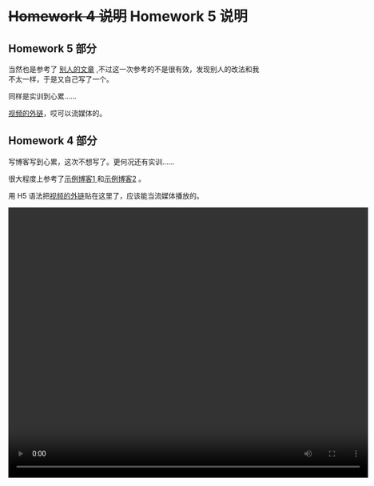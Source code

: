 # <del>Homework 4 说明</del> Homework 5 说明

## Homework 5 部分

当然也是参考了 [别人的文章](https://blog.csdn.net/zzj051319/article/details/68951217) ,不过这一次参考的不是很有效，发现别人的改法和我不太一样，于是又自己写了一个。

同样是实训到心累……

[视频的外链](http://ovi1rdu1p.bkt.clouddn.com/hw5-vedio.mp4)，哎可以流媒体的。

## Homework 4 部分

写博客写到心累，这次不想写了。更何况还有实训……

很大程度上参考了[示例博客1 ](https://blog.csdn.net/x2_yt/article/details/66969242) 和[示例博客2](https://blog.csdn.net/c486c/article/details/79952255) 。

用 H5 语法把[视频的外链](http://ovi1rdu1p.bkt.clouddn.com/unity-hw4.mp4)贴在这里了，应该能当流媒体播放的。

<video src="http://ovi1rdu1p.bkt.clouddn.com/unity-hw4.mp4" width="720" height="540" controls="controls">
Your browser does not support the video tag.
</video>
